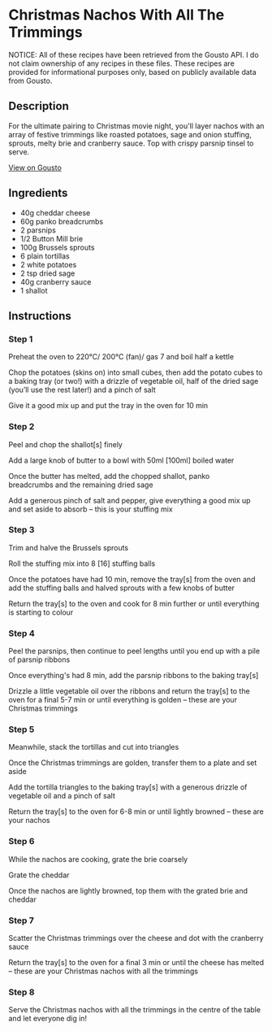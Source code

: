 # Christmas Nachos With All The Trimmings

NOTICE: All of these recipes have been retrieved from the Gousto API. I do not claim ownership of any recipes in these files. These recipes are provided for informational purposes only, based on publicly available data from Gousto.

## Description

For the ultimate pairing to Christmas movie night, you'll layer nachos with an array of festive trimmings like roasted potatoes, sage and onion stuffing, sprouts, melty brie and cranberry sauce. Top with crispy parsnip tinsel to serve.

[View on Gousto](https://www.gousto.co.uk/recipes/cookbook/christmas-nachos-with-all-the-trimmings)

## Ingredients

- 40g cheddar cheese
- 60g panko breadcrumbs
- 2 parsnips
- 1/2 Button Mill brie 
- 100g Brussels sprouts
- 6 plain tortillas
- 2 white potatoes
- 2 tsp dried sage
- 40g cranberry sauce
- 1 shallot

## Instructions


### Step 1

Preheat the oven to 220°C/ 200°C (fan)/ gas 7 and boil half a kettle

Chop the potatoes (skins on) into small cubes, then add the potato cubes to a baking tray (or two!) with a drizzle of vegetable oil, half of the dried sage (you’ll use the rest later!) and a pinch of salt

Give it a good mix up and put the tray in the oven for 10 min


### Step 2

Peel and chop the shallot<span class="text-danger">[s] </span>finely

Add a large knob of butter to a bowl with 50ml <span class="text-danger">[100ml]</span> boiled water

Once the butter has melted, add the chopped shallot, panko breadcrumbs and the remaining dried sage

Add a generous pinch of salt and pepper, give everything a good mix up and set aside to absorb – this is your stuffing mix


### Step 3

Trim and halve the Brussels sprouts

Roll the stuffing mix into 8 <span class="text-danger">[16] </span>stuffing balls

Once the potatoes have had 10 min, remove the tray<span class="text-danger">[s]</span> from the oven and add the stuffing balls and halved sprouts with a few knobs of butter

Return the tray<span class="text-danger">[s]</span> to the oven and cook for 8 min further or until everything is starting to colour


### Step 4

Peel the parsnips, then continue to peel lengths until you end up with a pile of parsnip ribbons

Once everything's had 8 min, add the parsnip ribbons to the baking tray<span class="text-danger">[s]</span>

Drizzle a little vegetable oil over the ribbons and return the tray<span class="text-danger">[s]</span> to the oven for a final 5-7 min or until everything is golden – these are your Christmas trimmings


### Step 5

Meanwhile, stack the tortillas and cut into triangles

Once the Christmas trimmings are golden, transfer them to a plate and set aside

Add the tortilla triangles to the baking tray<span class="text-danger">[s]</span> with a generous drizzle of vegetable oil and a pinch of salt

Return the tray<span class="text-danger">[s]</span> to the oven for 6-8 min or until lightly browned – these are your nachos


### Step 6

While the nachos are cooking, grate the brie coarsely

Grate the cheddar

Once the nachos are lightly browned, top them with the grated brie and cheddar


### Step 7

Scatter the Christmas trimmings over the cheese and dot with the cranberry sauce

Return the tray<span class="text-danger">[s]</span> to the oven for a final 3 min or until the cheese has melted – these are your Christmas nachos with all the trimmings

### Step 8

Serve the Christmas nachos with all the trimmings in the centre of the table and let everyone dig in!


